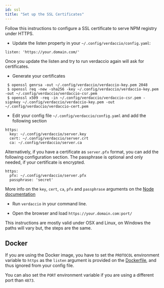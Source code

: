 ```yaml
---
id: ssl
title: "Set up the SSL Certificates"
---
```


Follow this instructions to configure a SSL certificate to serve NPM registry under HTTPS.

* Update the listen property in your `~/.config/verdaccio/config.yaml`:

````
listen: 'https://your.domain.com/'
````

Once you update the listen and try to run verdaccio again will ask for certificates.

* Generate your certificates

````
 $ openssl genrsa -out ~/.config/verdaccio/verdaccio-key.pem 2048
 $ openssl req -new -sha256 -key ~/.config/verdaccio/verdaccio-key.pem -out ~/.config/verdaccio/verdaccio-csr.pem
 $ openssl x509 -req -in ~/.config/verdaccio/verdaccio-csr.pem -signkey ~/.config/verdaccio/verdaccio-key.pem -out ~/.config/verdaccio/verdaccio-cert.pem
 ````

* Edit your config file `~/.config/verdaccio/config.yaml` and add the following section

````
https:
  key: ~/.config/verdaccio/server.key
  cert: ~/.config/verdaccio/server.crt
  ca: ~/.config/verdaccio/server.ca
````

Alternatively, if you have a certificate as `server.pfx` format, you can add the following configuration section. The passphrase is optional and only needed, if your certificate is encrypted.

````
https:
  pfx: ~/.config/verdaccio/server.pfx
  passphrase: 'secret'
````

More info on the `key`, `cert`, `ca`, `pfx` and `passphrase` arguments on the [Node documentation](https://nodejs.org/api/tls.html#tls_tls_createsecurecontext_options)

* Run `verdaccio` in your command line.

* Open the browser and load `https://your.domain.com:port/`

This instructions are mostly valid under OSX and Linux, on Windows the paths will vary but, the steps are the same.

## Docker
If you are using the Docker image, you have to set the `PROTOCOL` environment variable to `https` as the `listen` argument is provided on the [Dockerfile](https://github.com/verdaccio/verdaccio/blob/master/Dockerfile#L43), and thus ignored from your config file.

You can also set the `PORT` environment variable if you are using a different port than `4873`.
